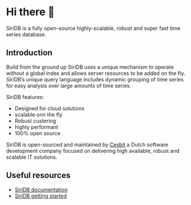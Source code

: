 # Hi there 👋

SiriDB is a fully open-source highly-scalable, robust and super fast time series database.

## Introduction

Build from the ground up SiriDB uses a unique mechanism to operate without a global index and allows server resources to be added on the fly.
SiriDB’s unique query language includes dynamic grouping of time series for easy analysis over large amounts of time series.

SiriDB features:
- Designed for cloud solutions
- scalable onn the fly
- Robust custering
- highly performant
- 100% open source

SiriDB is open-sourced and maintained by [Cesbit](https://cesbit.com) a Dutch software development company focused on delivering high available, robust and scalable IT solutions.

## Useful resources

* [SiriDB documentation](https://docs.siridb.com/)
* [SiriDB getting started](https://docs.siridb.com/getting_started/)
